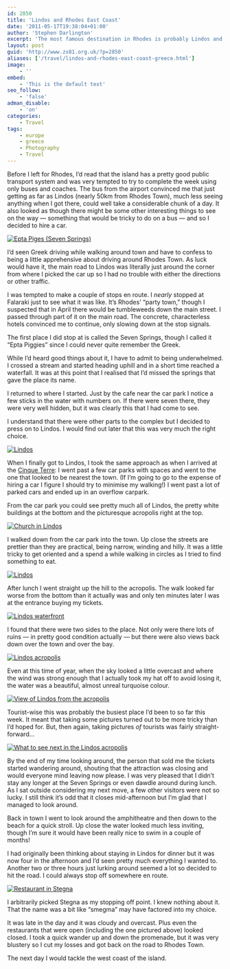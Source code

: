 ```yaml
---
id: 2850
title: 'Lindos and Rhodes East Coast'
date: '2011-05-17T19:38:04+01:00'
author: 'Stephen Darlington'
excerpt: 'The most famous destination in Rhodes is probably Lindos and its acropolis. So while I was there I had to pay it a visit.'
layout: post
guid: 'http://www.zx81.org.uk/?p=2850'
aliases: ['/travel/lindos-and-rhodes-east-coast-greece.html']
image:
    - ''
embed:
    - 'This is the default text'
seo_follow:
    - 'false'
adman_disable:
    - 'on'
categories:
    - Travel
tags:
    - europe
    - greece
    - Photography
    - Travel
---
```


Before I left for Rhodes, I’d read that the island has a pretty good public transport system and was very tempted to try to complete the week using only buses and coaches. The bus from the airport convinced me that just getting as far as Lindos (nearly 50km from Rhodes Town), much less seeing anything when I got there, could well take a considerable chunk of a day. It also looked as though there might be some other interesting things to see on the way — something that would be tricky to do on a bus — and so I decided to hire a car.

[![Epta Piges (Seven Springs)](https://i0.wp.com/farm6.static.flickr.com/5263/5632208629_c9915ced3f.jpg?resize=500%2C333)](http://www.flickr.com/photos/stephendarlington/5632208629/ "Epta Piges (Seven Springs) by stephendarlington, on Flickr")

I’d seen Greek driving while walking around town and have to confess to being a little apprehensive about driving around Rhodes Town. As luck would have it, the main road to Lindos was literally just around the corner from where I picked the car up so I had no trouble with either the directions or other traffic.

I was tempted to make a couple of stops en route. I *nearly* stopped at Falaraki just to see what it was like. It’s Rhodes’ “party town,” though I suspected that in April there would be tumbleweeds down the main street. I passed through part of it on the main road. The concrete, characterless hotels convinced me to continue, only slowing down at the stop signals.

The first place I did stop at is called the Seven Springs, though I called it “Epta Piggies” since I could never quite remember the Greek.

While I’d heard good things about it, I have to admit to being underwhelmed. I crossed a stream and started heading uphill and in a short time reached a waterfall. It was at this point that I realised that I’d missed the springs that gave the place its name.

I returned to where I started. Just by the cafe near the car park I notice a few sticks in the water with numbers on. If there were seven there, they were very well hidden, but it was clearly this that I had come to see.

I understand that there were other parts to the complex but I decided to press on to Lindos. I would find out later that this was very much the right choice.

[![Lindos](https://i0.wp.com/farm6.static.flickr.com/5105/5632209121_d02ff6f66c.jpg?resize=500%2C333)](http://www.flickr.com/photos/stephendarlington/5632209121/ "Lindos by stephendarlington, on Flickr")

When I finally got to Lindos, I took the same approach as when I arrived at the [Cinque Terre](http://www.zx81.org.uk/travel/cinque-terre-tuscany-italy.html): I went past a few car parks with spaces and went to the one that looked to be nearest the town. (If I’m going to go to the expense of hiring a car I figure I should try to minimise my walking!) I went past a lot of parked cars and ended up in an overflow carpark.

From the car park you could see pretty much all of Lindos, the pretty white buildings at the bottom and the picturesque acropolis right at the top.

[![Church in Lindos](https://i0.wp.com/farm6.static.flickr.com/5303/5632209887_9645aa5881.jpg?resize=500%2C333)](http://www.flickr.com/photos/stephendarlington/5632209887/ "Church in Lindos by stephendarlington, on Flickr")

I walked down from the car park into the town. Up close the streets are prettier than they are practical, being narrow, winding and hilly. It was a little tricky to get oriented and a spend a while walking in circles as I tried to find something to eat.

[![Lindos](https://i0.wp.com/farm6.static.flickr.com/5305/5632210637_653bd817a0.jpg?resize=500%2C333)](http://www.flickr.com/photos/stephendarlington/5632210637/ "Lindos by stephendarlington, on Flickr")

After lunch I went straight up the hill to the acropolis. The walk looked far worse from the bottom than it actually was and only ten minutes later I was at the entrance buying my tickets.

[![Lindos waterfront](https://i0.wp.com/farm6.static.flickr.com/5107/5632211291_8e0523baf9.jpg?resize=500%2C333)](http://www.flickr.com/photos/stephendarlington/5632211291/ "Lindos waterfront by stephendarlington, on Flickr")

I found that there were two sides to the place. Not only were there lots of ruins — in pretty good condition actually — but there were also views back down over the town and over the bay.

[![Lindos acropolis](https://i0.wp.com/farm6.static.flickr.com/5307/5632211975_eb7517c9cb.jpg?resize=500%2C333)](http://www.flickr.com/photos/stephendarlington/5632211975/ "Lindos acropolis by stephendarlington, on Flickr")

Even at this time of year, when the sky looked a little overcast and where the wind was strong enough that I actually took my hat off to avoid losing it, the water was a beautiful, almost unreal turquoise colour.

[![View of Lindos from the acropolis](https://i0.wp.com/farm6.static.flickr.com/5186/5632212693_30905ec901.jpg?resize=500%2C333)](http://www.flickr.com/photos/stephendarlington/5632212693/ "View of Lindos from the acropolis by stephendarlington, on Flickr")

Tourist-wise this was probably the busiest place I’d been to so far this week. It meant that taking some pictures turned out to be more tricky than I’d hoped for. But, then again, taking pictures *of* tourists was fairly straight-forward…

[![What to see next in the Lindos acropolis](https://i0.wp.com/farm6.static.flickr.com/5269/5632213263_550ee1749f.jpg?resize=500%2C333)](http://www.flickr.com/photos/stephendarlington/5632213263/ "What to see next in the Lindos acropolis by stephendarlington, on Flickr")

By the end of my time looking around, the person that sold me the tickets started wandering around, shouting that the attraction was closing and would everyone mind leaving now please. I was very pleased that I didn’t stay any longer at the Seven Springs or even dawdle around during lunch. As I sat outside considering my next move, a few other visitors were not so lucky. I still think it’s odd that it closes mid-afternoon but I’m glad that I managed to look around.

Back in town I went to look around the amphitheatre and then down to the beach for a quick stroll. Up close the water looked much less inviting, though I’m sure it would have been really nice to swim in a couple of months!

I had originally been thinking about staying in Lindos for dinner but it was now four in the afternoon and I’d seen pretty much everything I wanted to. Another two or three hours just lurking around seemed a lot so decided to hit the road. I could always stop off somewhere en route.

[![Restaurant in Stegna](https://i0.wp.com/farm6.static.flickr.com/5223/5632796960_ea0f489c09.jpg?resize=500%2C333)](http://www.flickr.com/photos/stephendarlington/5632796960/ "Restaurant in Stegna by stephendarlington, on Flickr")

I arbitrarily picked Stegna as my stopping off point. I knew nothing about it. That the name was a bit like “smegma” may have factored into my choice.

It was late in the day and it was cloudy and overcast. Plus even the restaurants that were open (including the one pictured above) looked closed. I took a quick wander up and down the promenade, but it was very blustery so I cut my losses and got back on the road to Rhodes Town.

The next day I would tackle the west coast of the island.
